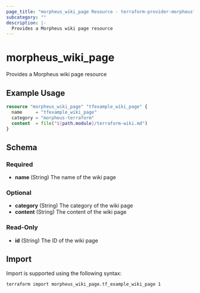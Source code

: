 ```yaml
---
page_title: "morpheus_wiki_page Resource - terraform-provider-morpheus"
subcategory: ""
description: |-
  Provides a Morpheus wiki page resource
---
```


# morpheus_wiki_page

Provides a Morpheus wiki page resource

## Example Usage

```terraform
resource "morpheus_wiki_page" "tfexample_wiki_page" {
  name     = "tfexample_wiki_page"
  category = "morpheus-terraform"
  content  = file("${path.module}/terraform-wiki.md")
}
```

<!-- schema generated by tfplugindocs -->
## Schema

### Required

- **name** (String) The name of the wiki page

### Optional

- **category** (String) The category of the wiki page
- **content** (String) The content of the wiki page

### Read-Only

- **id** (String) The ID of the wiki page

## Import

Import is supported using the following syntax:

```shell
terraform import morpheus_wiki_page.tf_example_wiki_page 1
```
